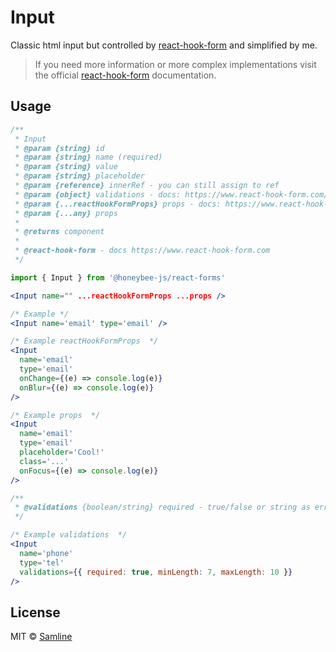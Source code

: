 # Input

Classic html input but controlled by [react-hook-form](https://www.react-hook-form.com) and simplified by me.

> If you need more information or more complex implementations visit the official [react-hook-form](https://www.react-hook-form.com) documentation.

## Usage

```jsx
/**
 * Input
 * @param {string} id
 * @param {string} name (required)
 * @param {string} value
 * @param {string} placeholder
 * @param {reference} innerRef - you can still assign to ref
 * @param {object} validations - docs: https://www.react-hook-form.com/get-started#Applyvalidation
 * @param {...reactHookFormProps} props - docs: https://www.react-hook-form.com
 * @param {...any} props
 *
 * @returns component
 *
 * @react-hook-form - docs https://www.react-hook-form.com
 */
```

```jsx
import { Input } from '@honeybee-js/react-forms'
```

```jsx
<Input name="" ...reactHookFormProps ...props />
```

```jsx
/* Example */
<Input name='email' type='email' />
```

```jsx
/* Example reactHookFormProps  */
<Input
  name='email'
  type='email'
  onChange={(e) => console.log(e)}
  onBlur={(e) => console.log(e)}
/>
```

```jsx
/* Example props  */
<Input
  name='email'
  type='email'
  placeholder='Cool!'
  class='...'
  onFocus={(e) => console.log(e)}
/>
```

```jsx
/**
 * @validations {boolean/string} required - true/false or string as error label
 */

/* Example validations  */
<Input
  name='phone'
  type='tel'
  validations={{ required: true, minLength: 7, maxLength: 10 }}
/>
```

## License

MIT © [Samline](https://github.com/samline)
